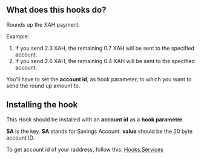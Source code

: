 ## What does this hooks do?

Rounds up the XAH payment.

Example:

1. If you send 2.3 XAH, the remaining 0.7 XAH will be sent to the specified account.
2. If you send 2.6 XAH, the remaining 0.4 XAH will be sent to the specified account.

You'll have to set the **account id**, as hook parameter, to which you want to send the round up amount to.

## Installing the hook

This Hook should be installed with an **account id** as a **hook parameter**.

**SA** is the key. **SA** stands for Savings Account.
**value** should be the 20 byte account ID.

To get account id of your raddress, follow this: [Hooks.Services](https://hooks.services/tools/raddress-to-accountid)
